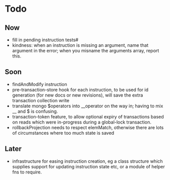 Todo
====

Now
---

- fill in pending instruction tests#
- kindness: when an instruction is missing an argument, name that argument in the error; when you misname the arguments array, report this.


Soon
----

- findAndModify instruction
- pre-transaction-store hook for each instruction, to be used for id generation (for new docs or new revisions), will save the extra transaction collection write 
- translate mongo $operators into __operator on the way in; having to mix __ and $ is confusing.
- transaction-token feature, to allow optional expiry of transactions based on reads which were in-progress during a global-lock transaction. 
- rollbackProjection needs to respect elemMatch, otherwise there are lots of circumstances where too much state is saved


Later
-----


- infrastructure for easing instruction creation, eg a class structure which supplies support for updating instruction state etc, or a module of helper fns to require.


